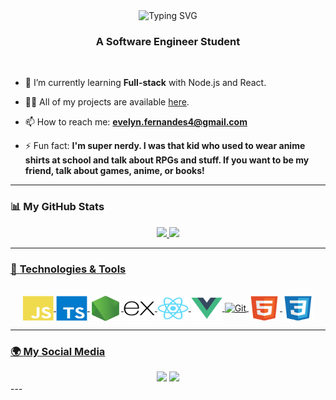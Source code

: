 <div align="center">
  <img src="https://readme-typing-svg.herokuapp.com?color=F7B40D&center=true&vCenter=true&lines=Hey%2C+I'm+Evelyn!" alt="Typing SVG">
</div>

<h3 align="center">A Software Engineer Student</h3>
<br>

- 🌱 I’m currently learning **Full-stack** with Node.js and React.

- 👨‍💻 All of my projects are available [here](https://github.com/yoruwitch?tab=repositories).

- 📫 How to reach me: **evelyn.fernandes4@gmail.com**

- ⚡ Fun fact: **I'm super nerdy. I was that kid who used to wear anime shirts at school and talk about RPGs and stuff. If you want to be my friend, talk about games, anime, or books!**

---

### 📊 **My GitHub Stats**
<div align="center">
  <a href="https://github.com/yoruwitch">
  <img height="170em" src="https://github-readme-stats.vercel.app/api?username=yoruwitch&show_icons=true&theme=tokyonight&include_all_commits=true&count_private=true"/>
  <img height="170em" src="https://github-readme-stats.vercel.app/api/top-langs/?username=yoruwitch&layout=compact&langs_count=6&theme=tokyonight"/>
</div>

---

### 🚀 **Technologies & Tools**
<div align="center" style="display: inline_block"><br>
  <img align="center" alt="JavaScript" height="40" width="50" src="https://raw.githubusercontent.com/devicons/devicon/master/icons/javascript/javascript-plain.svg">
  <img align="center" alt="TypeScript" height="40" width="50" src="https://raw.githubusercontent.com/devicons/devicon/master/icons/typescript/typescript-original.svg">
  <img align="center" alt="NodeJS" height="40" width="50" src="https://raw.githubusercontent.com/devicons/devicon/master/icons/nodejs/nodejs-original.svg">
  <img align="center" alt="Express" height="40" width="50" src="https://raw.githubusercontent.com/devicons/devicon/master/icons/express/express-original.svg">
  <img align="center" alt="React" height="40" width="50" src="https://raw.githubusercontent.com/devicons/devicon/master/icons/react/react-original.svg">
  <img align="center" alt="VueJS" height="40" width="50" src="https://raw.githubusercontent.com/devicons/devicon/master/icons/vuejs/vuejs-original.svg">
  <img align="center" alt="Git" height="40" width="50" src="https://cdn.jsdelivr.net/gh/devicons/devicon/icons/git/git-plain.svg">
  <img align="center" alt="HTML" height="40" width="50" src="https://raw.githubusercontent.com/devicons/devicon/master/icons/html5/html5-original.svg">
  <img align="center" alt="CSS" height="40" width="50" src="https://raw.githubusercontent.com/devicons/devicon/master/icons/css3/css3-original.svg">
</div>

---

### 🌍 **My Social Media**
<div align="center"> 
  <a href="mailto:evelyn.fernandes4@gmail.com"><img src="https://img.shields.io/badge/-Gmail-%23333?style=for-the-badge&logo=gmail&logoColor=white"></a>
  <a href="https://www.linkedin.com/in/evelyn-fernandes" target="_blank"><img src="https://img.shields.io/badge/-LinkedIn-%230077B5?style=for-the-badge&logo=linkedin&logoColor=white"></a>
</div>
---
</div>


